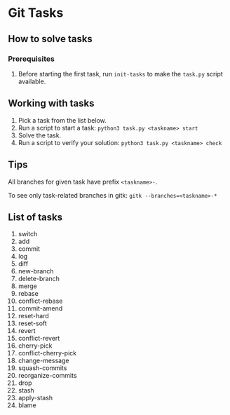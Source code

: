 # Git Tasks

## How to solve tasks

### Prerequisites

1. Before starting the first task, run `init-tasks` to make the `task.py` script available.

## Working with tasks

1. Pick a task from the list below.
1. Run a script to start a task: `python3 task.py <taskname> start`
1. Solve the task.
1. Run a script to verify your solution: `python3 task.py <taskname> check`


## Tips

All branches for given task have prefix `<taskname>-`.

To see only task-related branches in gitk: `gitk --branches=<taskname>-*`


## List of tasks

1. switch
1. add
1. commit
1. log
1. diff
1. new-branch
1. delete-branch
1. merge
1. rebase
1. conflict-rebase
1. commit-amend
1. reset-hard
1. reset-soft
1. revert
1. conflict-revert
1. cherry-pick
1. conflict-cherry-pick
1. change-message
1. squash-commits
1. reorganize-commits
1. drop
1. stash
1. apply-stash
1. blame

